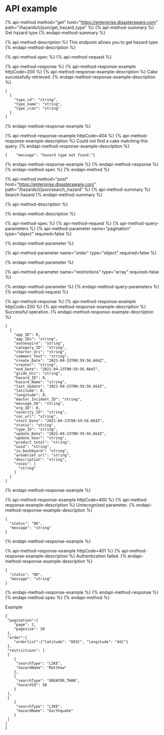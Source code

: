 # API example

{% api-method method="get" host="https://enterprise.disasteraware.com" path="/hazards/t/json/get\_hazard\_type" %}
{% api-method-summary %}
Get hazard type
{% endapi-method-summary %}

{% api-method-description %}
This endpoint allows you to get hazard type
{% endapi-method-description %}

{% api-method-spec %}
{% api-method-request %}

{% api-method-response %}
{% api-method-response-example httpCode=200 %}
{% api-method-response-example-description %}
Cake successfully retrieved.
{% endapi-method-response-example-description %}

```
[
  {
    "type_id": "string",
    "type_name": "string",
    "type_icon": "string"
  }
]
```
{% endapi-method-response-example %}

{% api-method-response-example httpCode=404 %}
{% api-method-response-example-description %}
Could not find a cake matching this query.
{% endapi-method-response-example-description %}

```
{    "message": "hazard type not found."}
```
{% endapi-method-response-example %}
{% endapi-method-response %}
{% endapi-method-spec %}
{% endapi-method %}

{% api-method method="post" host="https://enterprise.disasteraware.com" path="/hazards/t/json/search\_hazard" %}
{% api-method-summary %}
Search hazard
{% endapi-method-summary %}

{% api-method-description %}

{% endapi-method-description %}

{% api-method-spec %}
{% api-method-request %}
{% api-method-query-parameters %}
{% api-method-parameter name="pagination" type="object" required=false %}

{% endapi-method-parameter %}

{% api-method-parameter name="order" type="object" required=false %}

{% endapi-method-parameter %}

{% api-method-parameter name="restrictions" type="array" required=false %}

{% endapi-method-parameter %}
{% endapi-method-query-parameters %}
{% endapi-method-request %}

{% api-method-response %}
{% api-method-response-example httpCode=200 %}
{% api-method-response-example-description %}
Successful operation.
{% endapi-method-response-example-description %}

```
[
  {
    "app_ID": 0,
    "app_IDs": "string",
    "autoexpire": "string",
    "category_ID": "string",
    "charter_Uri": "string",
    "comment_Text": "string",
    "create_Date": "2021-04-23T00:59:56.664Z",
    "creator": "string",
    "end_Date": "2021-04-23T00:59:56.664Z",
    "glide_Uri": "string",
    "hazard_ID": 0,
    "hazard_Name": "string",
    "last_Update": "2021-04-23T00:59:56.664Z",
    "latitude": 0,
    "longitude": 0,
    "master_Incident_ID": "string",
    "message_ID": "string",
    "org_ID": 0,
    "severity_ID": "string",
    "snc_url": "string",
    "start_Date": "2021-04-23T00:59:56.664Z",
    "status": "string",
    "type_ID": "string",
    "update_Date": "2021-04-23T00:59:56.664Z",
    "update_User": "string",
    "product_total": "string",
    "uuid": "string",
    "in_Dashboard": "string",
    "areabrief_url": "string",
    "description": "string",
    "roles": [
      "string"
    ]
  }
]
```
{% endapi-method-response-example %}

{% api-method-response-example httpCode=400 %}
{% api-method-response-example-description %}
Unrecognized parameter.
{% endapi-method-response-example-description %}

```
{
  "status": "OK",
  "message": "string"
}
```
{% endapi-method-response-example %}

{% api-method-response-example httpCode=401 %}
{% api-method-response-example-description %}
Authentication failed.
{% endapi-method-response-example-description %}

```
{
  "status": "OK",
  "message": "string"
}
```
{% endapi-method-response-example %}
{% endapi-method-response %}
{% endapi-method-spec %}
{% endapi-method %}

Example

```text
{
 "pagination":{
    "page": 2,
    "pagesize": 20
 },
 "order":{
    "orderlist":{"latitude": "DESC", "longitude": "ASC"}
 },
 "restrictions": [
 [
    {
     "searchType": "LIKE",
     "hazardName": "Matthew"
    },
    {
     "searchType": "GREATER_THAN",
     "hazardId": 50
    }
 ],
 [
    {
     "searchType": "LIKE",
     "hazardName": "Earthquake"
    }
 ]
]
}
```

